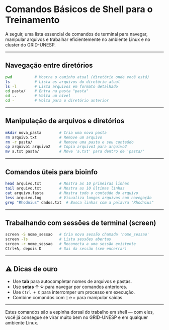 
#  Comandos Básicos de Shell para o Treinamento

A seguir, uma lista essencial de comandos de terminal para navegar, manipular arquivos e trabalhar eficientemente no ambiente Linux e no cluster do GRID-UNESP.

---

##  Navegação entre diretórios

```bash
pwd          # Mostra o caminho atual (diretório onde você está)
ls           # Lista os arquivos do diretório atual
ls -l        # Lista arquivos em formato detalhado
cd pasta/    # Entra na pasta "pasta"
cd ..        # Volta um nível
cd -         # Volta para o diretório anterior
```

---

## Manipulação de arquivos e diretórios

```bash
mkdir nova_pasta        # Cria uma nova pasta
rm arquivo.txt          # Remove um arquivo
rm -r pasta/            # Remove uma pasta e seu conteúdo
cp arquivo1 arquivo2    # Copia arquivo1 para arquivo2
mv a.txt pasta/         # Move 'a.txt' para dentro de 'pasta/'
```

---

##  Comandos úteis para bioinfo

```bash
head arquivo.txt        # Mostra as 10 primeiras linhas
tail arquivo.txt        # Mostra as 10 últimas linhas
cat arquivo.fasta       # Mostra todo o conteúdo do arquivo
less arquivo.log        # Visualiza longos arquivos com navegação
grep "Rhodnius" dados.txt  # Busca linhas com a palavra "Rhodnius"
```

---

##  Trabalhando com sessões de terminal (screen)

```bash
screen -S nome_sessao   # Cria nova sessão chamada 'nome_sessao'
screen -ls              # Lista sessões abertas
screen -r nome_sessao   # Reconecta a uma sessão existente
Ctrl+A, depois D        # Sai da sessão (sem encerrar)
```

---

## ⚠ Dicas de ouro

- Use **tab** para autocompletar nomes de arquivos e pastas.
- Use **setas ↑ ↓** para navegar por comandos anteriores.
- Use `Ctrl + C` para interromper um processo em execução.
- Combine comandos com `|` e `>` para manipular saídas.

---

Estes comandos são a espinha dorsal do trabalho em shell — com eles, você já consegue se virar muito bem no GRID-UNESP e em qualquer ambiente Linux.
